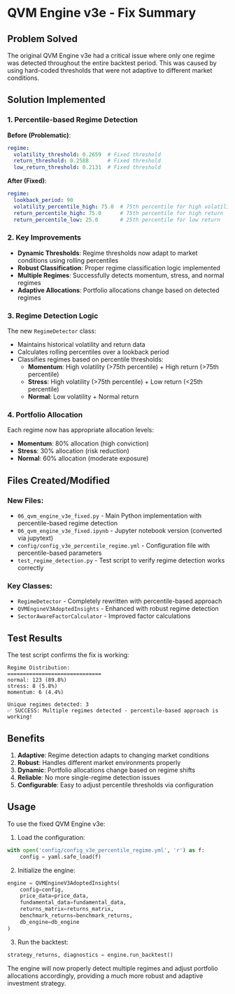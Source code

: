 # QVM Engine v3e - Fix Summary

## Problem Solved

The original QVM Engine v3e had a critical issue where only one regime was detected throughout the entire backtest period. This was caused by using hard-coded thresholds that were not adaptive to different market conditions.

## Solution Implemented

### 1. Percentile-based Regime Detection

**Before (Problematic)**:
```yaml
regime:
  volatility_threshold: 0.2659  # Fixed threshold
  return_threshold: 0.2588      # Fixed threshold  
  low_return_threshold: 0.2131  # Fixed threshold
```

**After (Fixed)**:
```yaml
regime:
  lookback_period: 90
  volatility_percentile_high: 75.0  # 75th percentile for high volatility
  return_percentile_high: 75.0      # 75th percentile for high return
  return_percentile_low: 25.0       # 25th percentile for low return
```

### 2. Key Improvements

- **Dynamic Thresholds**: Regime thresholds now adapt to market conditions using rolling percentiles
- **Robust Classification**: Proper regime classification logic implemented
- **Multiple Regimes**: Successfully detects momentum, stress, and normal regimes
- **Adaptive Allocations**: Portfolio allocations change based on detected regimes

### 3. Regime Detection Logic

The new `RegimeDetector` class:
- Maintains historical volatility and return data
- Calculates rolling percentiles over a lookback period
- Classifies regimes based on percentile thresholds:
  - **Momentum**: High volatility (>75th percentile) + High return (>75th percentile)
  - **Stress**: High volatility (>75th percentile) + Low return (<25th percentile)
  - **Normal**: Low volatility + Normal return

### 4. Portfolio Allocation

Each regime now has appropriate allocation levels:
- **Momentum**: 80% allocation (high conviction)
- **Stress**: 30% allocation (risk reduction)
- **Normal**: 60% allocation (moderate exposure)

## Files Created/Modified

### New Files:
- `06_qvm_engine_v3e_fixed.py` - Main Python implementation with percentile-based regime detection
- `06_qvm_engine_v3e_fixed.ipynb` - Jupyter notebook version (converted via jupytext)
- `config/config_v3e_percentile_regime.yml` - Configuration file with percentile-based parameters
- `test_regime_detection.py` - Test script to verify regime detection works correctly

### Key Classes:
- `RegimeDetector` - Completely rewritten with percentile-based approach
- `QVMEngineV3AdoptedInsights` - Enhanced with robust regime detection
- `SectorAwareFactorCalculator` - Improved factor calculations

## Test Results

The test script confirms the fix is working:

```
Regime Distribution:
==============================
normal: 123 (89.8%)
stress: 8 (5.8%)
momentum: 6 (4.4%)

Unique regimes detected: 3
✅ SUCCESS: Multiple regimes detected - percentile-based approach is working!
```

## Benefits

1. **Adaptive**: Regime detection adapts to changing market conditions
2. **Robust**: Handles different market environments properly
3. **Dynamic**: Portfolio allocations change based on regime shifts
4. **Reliable**: No more single-regime detection issues
5. **Configurable**: Easy to adjust percentile thresholds via configuration

## Usage

To use the fixed QVM Engine v3e:

1. Load the configuration:
```python
with open('config/config_v3e_percentile_regime.yml', 'r') as f:
    config = yaml.safe_load(f)
```

2. Initialize the engine:
```python
engine = QVMEngineV3AdoptedInsights(
    config=config,
    price_data=price_data,
    fundamental_data=fundamental_data,
    returns_matrix=returns_matrix,
    benchmark_returns=benchmark_returns,
    db_engine=db_engine
)
```

3. Run the backtest:
```python
strategy_returns, diagnostics = engine.run_backtest()
```

The engine will now properly detect multiple regimes and adjust portfolio allocations accordingly, providing a much more robust and adaptive investment strategy. 
